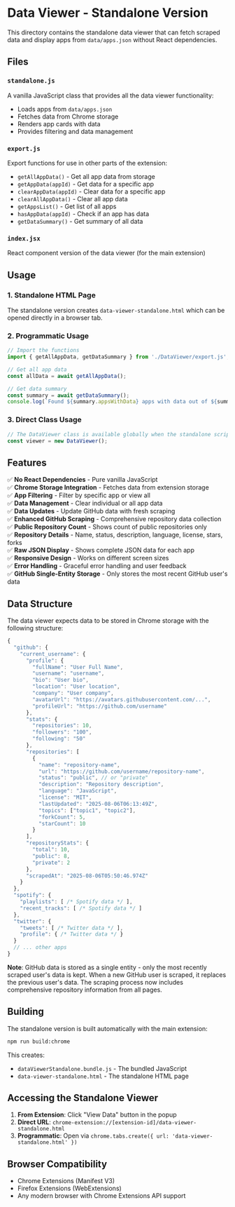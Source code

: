 # Data Viewer - Standalone Version

This directory contains the standalone data viewer that can fetch scraped data and display apps from `data/apps.json` without React dependencies.

## Files

### `standalone.js`
A vanilla JavaScript class that provides all the data viewer functionality:
- Loads apps from `data/apps.json`
- Fetches data from Chrome storage
- Renders app cards with data
- Provides filtering and data management

### `export.js`
Export functions for use in other parts of the extension:
- `getAllAppData()` - Get all app data from storage
- `getAppData(appId)` - Get data for a specific app
- `clearAppData(appId)` - Clear data for a specific app
- `clearAllAppData()` - Clear all app data
- `getAppsList()` - Get list of all apps
- `hasAppData(appId)` - Check if an app has data
- `getDataSummary()` - Get summary of all data

### `index.jsx`
React component version of the data viewer (for the main extension)

## Usage

### 1. Standalone HTML Page
The standalone version creates `data-viewer-standalone.html` which can be opened directly in a browser tab.

### 2. Programmatic Usage
```javascript
// Import the functions
import { getAllAppData, getDataSummary } from './DataViewer/export.js';

// Get all app data
const allData = await getAllAppData();

// Get data summary
const summary = await getDataSummary();
console.log(`Found ${summary.appsWithData} apps with data out of ${summary.totalApps} total apps`);
```

### 3. Direct Class Usage
```javascript
// The DataViewer class is available globally when the standalone script loads
const viewer = new DataViewer();
```

## Features

✅ **No React Dependencies** - Pure vanilla JavaScript  
✅ **Chrome Storage Integration** - Fetches data from extension storage  
✅ **App Filtering** - Filter by specific app or view all  
✅ **Data Management** - Clear individual or all app data  
✅ **Data Updates** - Update GitHub data with fresh scraping  
✅ **Enhanced GitHub Scraping** - Comprehensive repository data collection  
✅ **Public Repository Count** - Shows count of public repositories only  
✅ **Repository Details** - Name, status, description, language, license, stars, forks  
✅ **Raw JSON Display** - Shows complete JSON data for each app  
✅ **Responsive Design** - Works on different screen sizes  
✅ **Error Handling** - Graceful error handling and user feedback  
✅ **GitHub Single-Entity Storage** - Only stores the most recent GitHub user's data  

## Data Structure

The data viewer expects data to be stored in Chrome storage with the following structure:

```javascript
{
  "github": {
    "current_username": { 
      "profile": { 
        "fullName": "User Full Name",
        "username": "username",
        "bio": "User bio",
        "location": "User location",
        "company": "User company",
        "avatarUrl": "https://avatars.githubusercontent.com/...",
        "profileUrl": "https://github.com/username"
      },
      "stats": { 
        "repositories": 10,
        "followers": "100",
        "following": "50"
      },
      "repositories": [
        {
          "name": "repository-name",
          "url": "https://github.com/username/repository-name",
          "status": "public", // or "private"
          "description": "Repository description",
          "language": "JavaScript",
          "license": "MIT",
          "lastUpdated": "2025-08-06T06:13:49Z",
          "topics": ["topic1", "topic2"],
          "forkCount": 5,
          "starCount": 10
        }
      ],
      "repositoryStats": {
        "total": 10,
        "public": 8,
        "private": 2
      },
      "scrapedAt": "2025-08-06T05:50:46.974Z"
    }
  },
  "spotify": {
    "playlists": [ /* Spotify data */ ],
    "recent_tracks": [ /* Spotify data */ ]
  },
  "twitter": {
    "tweets": [ /* Twitter data */ ],
    "profile": { /* Twitter data */ }
  }
  // ... other apps
}
```

**Note**: GitHub data is stored as a single entity - only the most recently scraped user's data is kept. When a new GitHub user is scraped, it replaces the previous user's data. The scraping process now includes comprehensive repository information from all pages.

## Building

The standalone version is built automatically with the main extension:

```bash
npm run build:chrome
```

This creates:
- `dataViewerStandalone.bundle.js` - The bundled JavaScript
- `data-viewer-standalone.html` - The standalone HTML page

## Accessing the Standalone Viewer

1. **From Extension**: Click "View Data" button in the popup
2. **Direct URL**: `chrome-extension://[extension-id]/data-viewer-standalone.html`
3. **Programmatic**: Open via `chrome.tabs.create({ url: 'data-viewer-standalone.html' })`

## Browser Compatibility

- Chrome Extensions (Manifest V3)
- Firefox Extensions (WebExtensions)
- Any modern browser with Chrome Extensions API support 